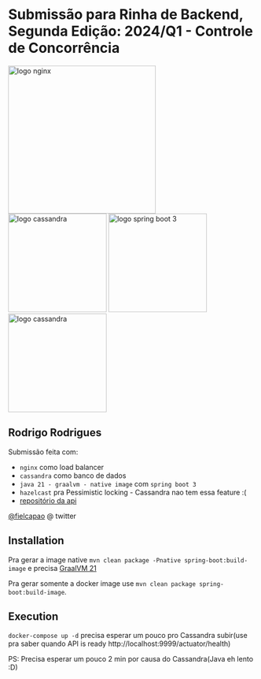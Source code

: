 # Submissão para Rinha de Backend, Segunda Edição: 2024/Q1 - Controle de Concorrência


<img src="https://upload.wikimedia.org/wikipedia/commons/c/c5/Nginx_logo.svg" alt="logo nginx" width="300" height="auto">
<br />
<img src="https://upload.wikimedia.org/wikipedia/commons/f/f1/GraalVM_Logo_RGB.svg" alt="logo cassandra" width="200" height="auto">
<img src="https://upload.wikimedia.org/wikipedia/commons/7/79/Spring_Boot.svg" alt="logo spring boot 3" width="200" height="auto">
<img src="https://upload.wikimedia.org/wikipedia/commons/5/5e/Cassandra_logo.svg" alt="logo cassandra" width="200" height="auto">

## Rodrigo Rodrigues
Submissão feita com:
- `nginx` como load balancer
- `cassandra` como banco de dados
- `java 21 - graalvm - native image` com `spring boot 3`
- `hazelcast` pra Pessimistic locking - Cassandra nao tem essa feature :(
- [repositório da api](https://github.com/rodrigorodrigues/rinha-de-backend-2024-q1-javaslow-spring)

[@fielcapao](https://twitter.com/fielcapao) @ twitter


## Installation

Pra gerar a image native `mvn clean package -Pnative spring-boot:build-image` e precisa [GraalVM 21](https://www.graalvm.org/downloads/)

Pra gerar somente a docker image use `mvn clean package spring-boot:build-image`.

## Execution

`docker-compose up -d` precisa esperar um pouco pro Cassandra subir(use pra saber quando API is ready http://localhost:9999/actuator/health)

PS: Precisa esperar um pouco 2 min por causa do Cassandra(Java eh lento :D)
